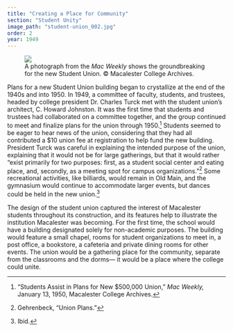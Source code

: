 ```yaml
---
title: "Creating a Place for Community"
section: "Student Unity"
image_path: "student-union_002.jpg"
order: 2
year: 1949
---
```


<figure>
   <img src="/mac-history/images/student-union_002.jpg">
   <figcaption>
     A photograph from the  <i>Mac Weekly</i> shows the groundbreaking for the new Student Union. © Macalester College Archives.
   </figcaption>
</figure>

Plans for a new Student Union building began to crystallize at the end of the 1940s and into 1950. In 1949, a committee of faculty, students, and trustees, headed by college president Dr. Charles Turck met with the student union’s architect, C. Howard Johnston. It was the first time that students and trustees had collaborated on a committee together, and the group continued to meet and finalize plans for the union through 1950.[^1] Students seemed to be eager to hear news of the union, considering that they had all contributed a $10 union fee at registration to help fund the new building. President Turck was careful in explaining the intended purpose of the union, explaining that it would not be for large gatherings, but that it would rather “exist primarily for two purposes: first, as a student social center and eating place, and, secondly, as a meeting spot for campus organizations.”[^2] Some recreational activities, like billiards, would remain in Old Main, and the gymnasium would continue to accommodate larger events, but dances could be held in the new union.[^3]

The design of the student union captured the interest of Macalester students throughout its construction, and its features help to illustrate the institution Macalester was becoming. For the first time, the school would have a building designated solely for non-academic purposes. The building would feature a small chapel, rooms for student organizations to meet in, a post office, a bookstore, a cafeteria and private dining rooms for other events. The union would be a gathering place for the community, separate from the classrooms and the dorms— it would be a place where the college could unite.


[^1]:
    “Students Assist in Plans for New $500,000 Union,” _Mac Weekly,_ January 13, 1950, Macalester College Archives. 

[^2]:
     Gehrenbeck, “Union Plans.”

[^3]:
     Ibid.
